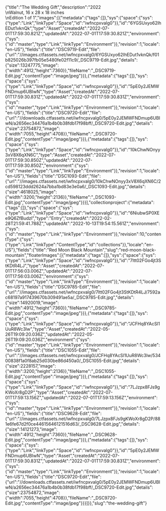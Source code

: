 {"title":"The Wedding Gift","description":"2022 <br>\nWalnut, 16 x 28 x 18 inches <br>\nEdition 1 of 1","images":[{"metadata":{"tags":[]},"sys":{"space":{"sys":{"type":"Link","linkType":"Space","id":"iwfncpxvalg0"}},"id":"6YGSUxyo62IhEDut1vknQk","type":"Asset","createdAt":"2022-07-01T17:59:30.821Z","updatedAt":"2022-07-01T17:59:30.821Z","environment":{"sys":{"id":"master","type":"Link","linkType":"Environment"}},"revision":1,"locale":"en-US"},"fields":{"title":"DSC9719-Edit","file":{"url":"//images.ctfassets.net/iwfncpxvalg0/6YGSUxyo62IhEDut1vknQk/f01b825026b397fb05e5480fe02f11c9/_DSC9719-Edit.jpg","details":{"size":13247775,"image":{"width":4912,"height":7360}},"fileName":"_DSC9719-Edit.jpg","contentType":"image/jpeg"}}},{"metadata":{"tags":[]},"sys":{"space":{"sys":{"type":"Link","linkType":"Space","id":"iwfncpxvalg0"}},"id":"5pE0y2JEMWFNDmup6UBIwN","type":"Asset","createdAt":"2022-07-01T17:59:30.831Z","updatedAt":"2022-07-01T17:59:30.831Z","environment":{"sys":{"id":"master","type":"Link","linkType":"Environment"}},"revision":1,"locale":"en-US"},"fields":{"title":"DSC9720-Edit","file":{"url":"//downloads.ctfassets.net/iwfncpxvalg0/5pE0y2JEMWFNDmup6UBIwN/a2656ec34476a1b4b0b38fdb17f98bff/_DSC9720-Edit.jpg","details":{"size":23754872,"image":{"width":7055,"height":4708}},"fileName":"_DSC9720-Edit.jpg","contentType":"image/jpeg"}}},{"metadata":{"tags":[]},"sys":{"space":{"sys":{"type":"Link","linkType":"Space","id":"iwfncpxvalg0"}},"id":"10kChwNOnyy3xV8X6qXN6C","type":"Asset","createdAt":"2022-07-01T17:59:30.850Z","updatedAt":"2022-07-01T17:59:30.850Z","environment":{"sys":{"id":"master","type":"Link","linkType":"Environment"}},"revision":1,"locale":"en-US"},"fields":{"title":"DSC1093-Edit","file":{"url":"//images.ctfassets.net/iwfncpxvalg0/10kChwNOnyy3xV8X6qXN6C/2cd598123ddd2624a7bba1bd83e3e0a6/_DSC1093-Edit.jpg","details":{"size":4618025,"image":{"width":3200,"height":2136}},"fileName":"_DSC1093-Edit.jpg","contentType":"image/jpeg"}}}],"collectionproject":{"metadata":{"tags":[]},"sys":{"space":{"sys":{"type":"Link","linkType":"Space","id":"iwfncpxvalg0"}},"id":"6NiubwSP0XEe9Q6ZfBudzl","type":"Entry","createdAt":"2022-02-28T21:59:41.788Z","updatedAt":"2022-10-13T19:54:15.561Z","environment":{"sys":{"id":"master","type":"Link","linkType":"Environment"}},"revision":10,"contentType":{"sys":{"type":"Link","linkType":"ContentType","id":"collections"}},"locale":"en-US"},"fields":{"title":"Red Moon Black Mountain","slug":"red-moon-black-mountain","floaterImages":[{"metadata":{"tags":[]},"sys":{"space":{"sys":{"type":"Link","linkType":"Space","id":"iwfncpxvalg0"}},"id":"7ltt02FGo4jt3StKDtR4LJ","type":"Asset","createdAt":"2022-07-01T17:56:03.006Z","updatedAt":"2022-07-01T17:56:03.006Z","environment":{"sys":{"id":"master","type":"Link","linkType":"Environment"}},"revision":1,"locale":"en-US"},"fields":{"title":"DSC9785-Edit","file":{"url":"//images.ctfassets.net/iwfncpxvalg0/7ltt02FGo4jt3StKDtR4LJ/7592ac68197a917439670b309491ae5a/_DSC9785-Edit.jpg","details":{"size":14920019,"image":{"width":4912,"height":7360}},"fileName":"_DSC9785-Edit.jpg","contentType":"image/jpeg"}}},{"metadata":{"tags":[]},"sys":{"space":{"sys":{"type":"Link","linkType":"Space","id":"iwfncpxvalg0"}},"id":"JCFHq8YAcSl1UuR8Wc3lw","type":"Asset","createdAt":"2022-05-26T19:09:20.036Z","updatedAt":"2022-05-26T19:09:20.036Z","environment":{"sys":{"id":"master","type":"Link","linkType":"Environment"}},"revision":1,"locale":"en-US"},"fields":{"title":"DSC1055-Edit","file":{"url":"//images.ctfassets.net/iwfncpxvalg0/JCFHq8YAcSl1UuR8Wc3lw/53400838f1a0f8ab25d030be86d450a0/_DSC1055-Edit.jpg","details":{"size":2228157,"image":{"width":3200,"height":2136}},"fileName":"_DSC1055-Edit.jpg","contentType":"image/jpeg"}}},{"metadata":{"tags":[]},"sys":{"space":{"sys":{"type":"Link","linkType":"Space","id":"iwfncpxvalg0"}},"id":"7LJzpx8FJs9gKWoXr8gD2P","type":"Asset","createdAt":"2022-07-01T17:59:13.156Z","updatedAt":"2022-07-01T17:59:13.156Z","environment":{"sys":{"id":"master","type":"Link","linkType":"Environment"}},"revision":1,"locale":"en-US"},"fields":{"title":"DSC9628-Edit","file":{"url":"//images.ctfassets.net/iwfncpxvalg0/7LJzpx8FJs9gKWoXr8gD2P/881e6fe67d2f0ce44615646121516d63/_DSC9628-Edit.jpg","details":{"size":14121273,"image":{"width":4912,"height":7360}},"fileName":"_DSC9628-Edit.jpg","contentType":"image/jpeg"}}},{"metadata":{"tags":[]},"sys":{"space":{"sys":{"type":"Link","linkType":"Space","id":"iwfncpxvalg0"}},"id":"5pE0y2JEMWFNDmup6UBIwN","type":"Asset","createdAt":"2022-07-01T17:59:30.831Z","updatedAt":"2022-07-01T17:59:30.831Z","environment":{"sys":{"id":"master","type":"Link","linkType":"Environment"}},"revision":1,"locale":"en-US"},"fields":{"title":"DSC9720-Edit","file":{"url":"//downloads.ctfassets.net/iwfncpxvalg0/5pE0y2JEMWFNDmup6UBIwN/a2656ec34476a1b4b0b38fdb17f98bff/_DSC9720-Edit.jpg","details":{"size":23754872,"image":{"width":7055,"height":4708}},"fileName":"_DSC9720-Edit.jpg","contentType":"image/jpeg"}}}]}},"slug":"the-wedding-gift"}